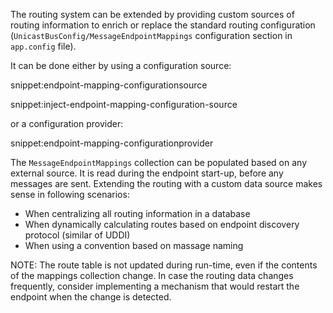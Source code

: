 The routing system can be extended by providing custom sources of routing information to enrich or replace the standard routing configuration (`UnicastBusConfig/MessageEndpointMappings` configuration section in `app.config` file).

It can be done either by using a configuration source:

snippet:endpoint-mapping-configurationsource

snippet:inject-endpoint-mapping-configuration-source

or a configuration provider:

snippet:endpoint-mapping-configurationprovider

The `MessageEndpointMappings` collection can be populated based on any external source. It is read during the endpoint start-up, before any messages are sent. Extending the routing with a custom data source makes sense in following scenarios:
 * When centralizing all routing information in a database
 * When dynamically calculating routes based on endpoint discovery protocol (similar of UDDI)
 * When using a convention based on massage naming 

NOTE: The route table is not updated during run-time, even if the contents of the mappings collection change. In case the routing data changes frequently, consider implementing a mechanism that would restart the endpoint when the change is detected.